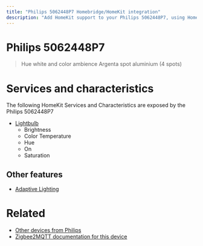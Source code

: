 ```yaml
---
title: "Philips 5062448P7 Homebridge/HomeKit integration"
description: "Add HomeKit support to your Philips 5062448P7, using Homebridge, Zigbee2MQTT and homebridge-z2m."
---
```

<!---
This file has been GENERATED using src/docgen/docgen.ts
DO NOT EDIT THIS FILE MANUALLY!
-->
# Philips 5062448P7
> Hue white and color ambience Argenta spot aluminium (4 spots)


# Services and characteristics
The following HomeKit Services and Characteristics are exposed by
the Philips 5062448P7

* [Lightbulb](../../light.md)
  * Brightness
  * Color Temperature
  * Hue
  * On
  * Saturation


## Other features
* [Adaptive Lighting](../../light.md)


# Related
* [Other devices from Philips](../index.md#philips)
* [Zigbee2MQTT documentation for this device](https://www.zigbee2mqtt.io/devices/5062448P7.html)